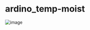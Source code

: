 # ardino_temp-moist


![image](https://github.com/malasiaa/arduino_temp-moist_sensing/assets/144847430/e03636df-7743-466f-9e67-a7184479d100)
